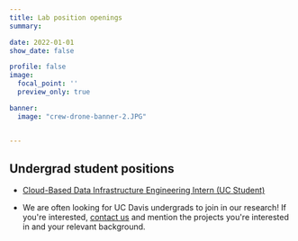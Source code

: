 ```yaml
---
title: Lab position openings
summary:

date: 2022-01-01
show_date: false

profile: false
image:
  focal_point: ''
  preview_only: true

banner:
  image: "crew-drone-banner-2.JPG"


---
```


<!--- ## Research staff --->

<!--- - [Spatial Data Scientist](/positions/spatial-data-scientist/) --->
<!--- [Forest Ecology Field & Data Manager](/positions/field-and-data-manager/) --->

<!--- ## Field staff --->

<!---- [Forest Ecology Drone Pilot](/positions/drone-pilot/) --->
<!----  - [Forest Ecology Field Crew Leader (non-UC student)](/positions/field-crew-leader/) --->
<!---- - [Forest Ecology Field Crew Leader (UC student)](/positions/field-crew-leader-ucstudent/) --->
<!--- - [Forest Ecology Field Crew Member (UC student)](/positions/field-crew-member/) --->
<!---- - [Forest Ecology Drone Pilot Assistant](/positions/drone-assistant/) --->

<!--- ## Grad students --->

## Undergrad student positions

<!-- - [Drone-based ecology traineeship](/positions/drone-ecology-traineeship) --->
<!---- - [Forest Ecology Field Crew Leader (UC student)](/positions/field-crew-leader-ucstudent/) --->
<!-- - [Summer field technician (UC student)](/positions/field-crew-member/) --->
<!-- - [Open-Source Software Engineering Intern (UC Student)](/positions/software-engineering-intern/) -->
- [Cloud-Based Data Infrastructure Engineering Intern (UC Student)](/positions/data-infrastructure-engineering-intern/)

- We are often looking for UC Davis undergrads to join in our research! If you're interested, [contact us](/#contact) and mention the projects you're interested in and your relevant background.

&nbsp;
&nbsp;
